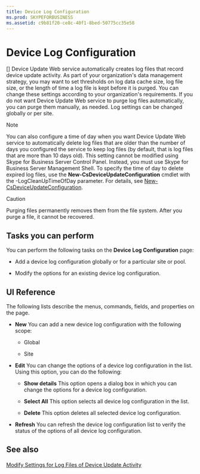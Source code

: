 ```yaml
---
title: Device Log Configuration
ms.prod: SKYPEFORBUSINESS
ms.assetid: c9b81f20-ce8c-40f1-8bed-50775cc35e58
---
```



# Device Log Configuration
[]
Device Update Web service automatically creates log files that record device update activity. As part of your organization's data management strategy, you may want to set thresholds on log data cache size, log file size, or the length of time a log file is kept before it is purged. You can change these settings according to your organization's requirements. If you do not want Device Update Web service to purge log files automatically, you can purge them manually, as needed. Log settings can be changed globally or per site.
  
    
    


> [!NOTE]
> You can also configure a time of day when you want Device Update Web service to automatically delete log files that are older than the number of days you configured the service to keep log files (by default, that is log files that are more than 10 days old). This setting cannot be modified using Skype for Business Server Control Panel. Instead, you must use Skype for Business Server Management Shell. To specify the time of day to delete expired log files, use the **New-CsDeviceUpdateConfiguration** cmdlet with the -LogCleanUpTimeOfDay parameter. For details, see [New-CsDeviceUpdateConfiguration](new-csdeviceupdateconfiguration.md). 
  
    
    


> [!CAUTION]
> Purging files permanently removes them from the file system. After you purge a file, it cannot be recovered. 
  
    
    


## Tasks you can perform

You can perform the following tasks on the **Device Log Configuration** page:
  
    
    

- Add a device log configuration globally or for a particular site or pool.
    
  
- Modify the options for an existing device log configuration.
    
  

## UI Reference

The following lists describe the menus, commands, fields, and properties on the page.
  
    
    

- **New** You can add a new device log configuration with the following scope:
    
  - Global
    
  
  - Site
    
  
- **Edit** You can change the options of a device log configuration in the list. Using this option, you can do the following:
    
  - **Show details** This option opens a dialog box in which you can change the options for a device log configuration.
    
  
  - **Select All** This option selects all device log configuration in the list.
    
  
  - **Delete** This option deletes all selected device log configuration.
    
  
- **Refresh** You can refresh the device log configuration list to verify the status of the options of all device log configuration.
    
  

## See also


#### 


  
    
    
 [Modify Settings for Log Files of Device Update Activity](http://technet.microsoft.com/library/9b57f126-1853-43b3-bbd4-06401e6498bd.aspx)
